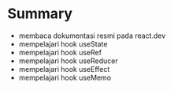 # Summary

- membaca dokumentasi resmi pada react.dev
- mempelajari hook useState
- mempelajari hook useRef
- mempelajari hook useReducer
- mempelajari hook useEffect
- mempelajari hook useMemo